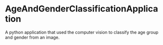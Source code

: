 # AgeAndGenderClassificationApplication

A python application that used the computer vision to classify the age group and gender from an image. 

